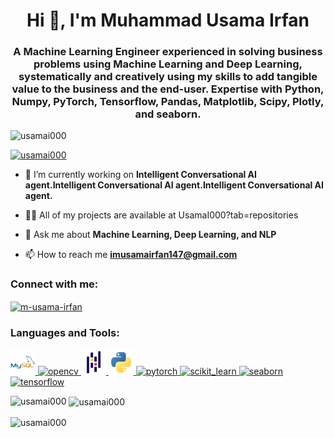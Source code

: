 <h1 align="center">Hi 👋, I'm Muhammad Usama Irfan</h1>
<h3 align="center">A Machine Learning Engineer experienced in solving business problems using Machine Learning and Deep Learning, systematically and creatively using my skills to add tangible value to the business and the end-user. Expertise with Python, Numpy, PyTorch, Tensorflow, Pandas, Matplotlib, Scipy, Plotly, and seaborn.</h3>

<p align="left"> <img src="https://komarev.com/ghpvc/?username=usamai000&label=Profile%20views&color=0e75b6&style=flat" alt="usamai000" /> </p>

<p align="left"> <a href="https://github.com/ryo-ma/github-profile-trophy"><img src="https://github-profile-trophy.vercel.app/?username=usamai000" alt="usamai000" /></a> </p>

- 🔭 I’m currently working on **Intelligent Conversational AI agent.Intelligent Conversational AI agent.Intelligent Conversational AI agent.**

- 👨‍💻 All of my projects are available at UsamaI000?tab=repositories

- 💬 Ask me about **Machine Learning, Deep Learning, and NLP**

- 📫 How to reach me **imusamairfan147@gmail.com**

<h3 align="left">Connect with me:</h3>
<p align="left">
<a href="https://linkedin.com/in/m-usama-irfan" target="blank"><img align="center" src="https://raw.githubusercontent.com/rahuldkjain/github-profile-readme-generator/master/src/images/icons/Social/linked-in-alt.svg" alt="m-usama-irfan" height="30" width="40" /></a>
</p>

<h3 align="left">Languages and Tools:</h3>
<p align="left"> <a href="https://www.mysql.com/" target="_blank" rel="noreferrer"> <img src="https://raw.githubusercontent.com/devicons/devicon/master/icons/mysql/mysql-original-wordmark.svg" alt="mysql" width="40" height="40"/> </a> <a href="https://opencv.org/" target="_blank" rel="noreferrer"> <img src="https://www.vectorlogo.zone/logos/opencv/opencv-icon.svg" alt="opencv" width="40" height="40"/> </a> <a href="https://pandas.pydata.org/" target="_blank" rel="noreferrer"> <img src="https://raw.githubusercontent.com/devicons/devicon/2ae2a900d2f041da66e950e4d48052658d850630/icons/pandas/pandas-original.svg" alt="pandas" width="40" height="40"/> </a> <a href="https://www.python.org" target="_blank" rel="noreferrer"> <img src="https://raw.githubusercontent.com/devicons/devicon/master/icons/python/python-original.svg" alt="python" width="40" height="40"/> </a> <a href="https://pytorch.org/" target="_blank" rel="noreferrer"> <img src="https://www.vectorlogo.zone/logos/pytorch/pytorch-icon.svg" alt="pytorch" width="40" height="40"/> </a> <a href="https://scikit-learn.org/" target="_blank" rel="noreferrer"> <img src="https://upload.wikimedia.org/wikipedia/commons/0/05/Scikit_learn_logo_small.svg" alt="scikit_learn" width="40" height="40"/> </a> <a href="https://seaborn.pydata.org/" target="_blank" rel="noreferrer"> <img src="https://seaborn.pydata.org/_images/logo-mark-lightbg.svg" alt="seaborn" width="40" height="40"/> </a> <a href="https://www.tensorflow.org" target="_blank" rel="noreferrer"> <img src="https://www.vectorlogo.zone/logos/tensorflow/tensorflow-icon.svg" alt="tensorflow" width="40" height="40"/> </a> </p>

<p><img align="left" src="https://github-readme-stats.vercel.app/api/top-langs?username=usamai000&show_icons=true&locale=en&layout=compact" alt="usamai000" /></p>

<p>&nbsp;<img align="center" src="https://github-readme-stats.vercel.app/api?username=usamai000&show_icons=true&locale=en" alt="usamai000" /></p>

<p><img align="center" src="https://github-readme-streak-stats.herokuapp.com/?user=usamai000&" alt="usamai000" /></p>

